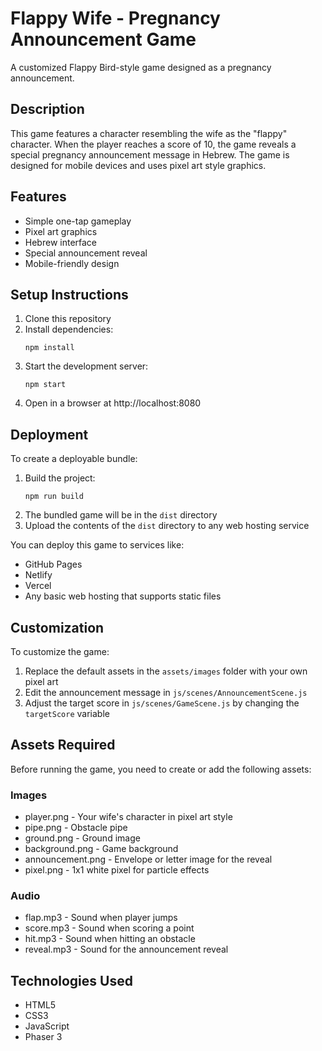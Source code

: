 # Flappy Wife - Pregnancy Announcement Game

A customized Flappy Bird-style game designed as a pregnancy announcement.

## Description

This game features a character resembling the wife as the "flappy" character. When the player reaches a score of 10, the game reveals a special pregnancy announcement message in Hebrew. The game is designed for mobile devices and uses pixel art style graphics.

## Features

- Simple one-tap gameplay
- Pixel art graphics
- Hebrew interface
- Special announcement reveal
- Mobile-friendly design

## Setup Instructions

1. Clone this repository
2. Install dependencies:
   ```
   npm install
   ```
3. Start the development server:
   ```
   npm start
   ```
4. Open in a browser at http://localhost:8080

## Deployment

To create a deployable bundle:

1. Build the project:
   ```
   npm run build
   ```
2. The bundled game will be in the `dist` directory
3. Upload the contents of the `dist` directory to any web hosting service

You can deploy this game to services like:
- GitHub Pages
- Netlify
- Vercel
- Any basic web hosting that supports static files

## Customization

To customize the game:

1. Replace the default assets in the `assets/images` folder with your own pixel art
2. Edit the announcement message in `js/scenes/AnnouncementScene.js`
3. Adjust the target score in `js/scenes/GameScene.js` by changing the `targetScore` variable

## Assets Required

Before running the game, you need to create or add the following assets:

### Images
- player.png - Your wife's character in pixel art style
- pipe.png - Obstacle pipe
- ground.png - Ground image
- background.png - Game background
- announcement.png - Envelope or letter image for the reveal
- pixel.png - 1x1 white pixel for particle effects

### Audio
- flap.mp3 - Sound when player jumps
- score.mp3 - Sound when scoring a point
- hit.mp3 - Sound when hitting an obstacle
- reveal.mp3 - Sound for the announcement reveal

## Technologies Used

- HTML5
- CSS3
- JavaScript
- Phaser 3
 